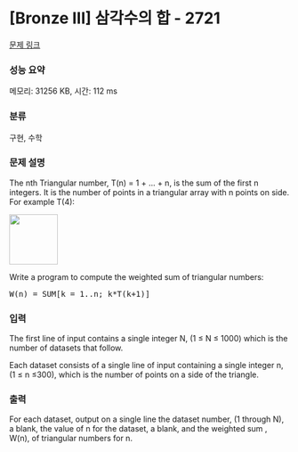 # [Bronze III] 삼각수의 합 - 2721 

[문제 링크](https://www.acmicpc.net/problem/2721) 

### 성능 요약

메모리: 31256 KB, 시간: 112 ms

### 분류

구현, 수학

### 문제 설명

<p>The nth Triangular number, T(n) = 1 + ... + n, is the sum of the first n integers. It is the number of points in a triangular array with n points on side. For example T(4): </p>

<p><img alt="" src="https://www.acmicpc.net/upload/images/tsum.png" style="height:90px; width:87px"></p>

<p>Write a program to compute the weighted sum of triangular numbers:</p>

<pre>W(n) = SUM[k = 1..n; k*T(k+1)]</pre>

### 입력 

 <p>The first line of input contains a single integer N, (1 ≤ N ≤ 1000) which is the number of datasets that follow. </p>

<p>Each dataset consists of a single line of input containing a single integer n, (1 ≤ n ≤300), which is the number of points on a side of the triangle.</p>

### 출력 

 <p>For each dataset, output on a single line the dataset number, (1 through N), a blank, the value of n for the dataset, a blank, and the weighted sum , W(n), of triangular numbers for n.</p>

